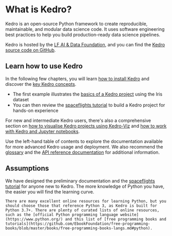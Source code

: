 # What is Kedro?

Kedro is an open-source Python framework to create reproducible, maintainable, and modular data science code. It uses software engineering best practices to help you build production-ready data science pipelines. 

Kedro is hosted by the [LF AI & Data Foundation](https://lfaidata.foundation/), and you can find the [Kedro source code on GitHub](https://github.com/kedro-org/kedro).

## Learn how to use Kedro

In the following few chapters, you will learn [how to install Kedro](../get_started/install.md) and discover the [key Kedro concepts](../get_started/kedro_concepts.md).

- The first example illustrates the [basics of a Kedro project](../get_started/new_project.md) using the Iris dataset
- You can then review the [spaceflights tutorial](../tutorial/tutorial_template.md) to build a Kedro project for hands-on experience

For new and intermediate Kedro users, there's also a comprehensive section on [how to visualise Kedro projects using Kedro-Viz](../visualisation/kedro-viz_visualisation.md) and [how to work with Kedro and Jupyter notebooks](../notebooks_and_ipython/kedro_and_notebooks).

Use the left-hand table of contents to explore the documentation available for more advanced Kedro usage and deployment. We also recommend the [glossary](../resources/glossary.md) and the [API reference documentation](/kedro) for additional information.

## Assumptions

We have designed the preliminary documentation and the [spaceflights tutorial](../tutorial/spaceflights_tutorial.md) for anyone new to Kedro. The more knowledge of Python you have, the easier you will find the learning curve.

```{note}
There are many excellent online resources for learning Python, but you should choose those that reference Python 3, as Kedro is built for Python 3.7+. There are plenty of curated lists of online resources, such as the [official Python programming language website](https://www.python.org/) and this list of [free programming books and tutorials](https://github.com/EbookFoundation/free-programming-books/blob/master/books/free-programming-books-langs.md#python).

```
